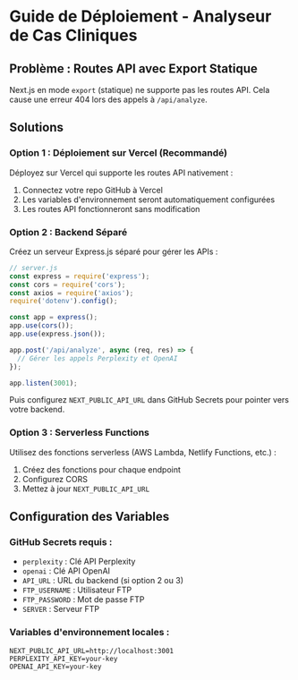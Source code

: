 # Guide de Déploiement - Analyseur de Cas Cliniques

## Problème : Routes API avec Export Statique

Next.js en mode `export` (statique) ne supporte pas les routes API. Cela cause une erreur 404 lors des appels à `/api/analyze`.

## Solutions

### Option 1 : Déploiement sur Vercel (Recommandé)

Déployez sur Vercel qui supporte les routes API nativement :

1. Connectez votre repo GitHub à Vercel
2. Les variables d'environnement seront automatiquement configurées
3. Les routes API fonctionneront sans modification

### Option 2 : Backend Séparé

Créez un serveur Express.js séparé pour gérer les APIs :

```javascript
// server.js
const express = require('express');
const cors = require('cors');
const axios = require('axios');
require('dotenv').config();

const app = express();
app.use(cors());
app.use(express.json());

app.post('/api/analyze', async (req, res) => {
  // Gérer les appels Perplexity et OpenAI
});

app.listen(3001);
```

Puis configurez `NEXT_PUBLIC_API_URL` dans GitHub Secrets pour pointer vers votre backend.

### Option 3 : Serverless Functions

Utilisez des fonctions serverless (AWS Lambda, Netlify Functions, etc.) :

1. Créez des fonctions pour chaque endpoint
2. Configurez CORS
3. Mettez à jour `NEXT_PUBLIC_API_URL`

## Configuration des Variables

### GitHub Secrets requis :

- `perplexity` : Clé API Perplexity
- `openai` : Clé API OpenAI  
- `API_URL` : URL du backend (si option 2 ou 3)
- `FTP_USERNAME` : Utilisateur FTP
- `FTP_PASSWORD` : Mot de passe FTP
- `SERVER` : Serveur FTP

### Variables d'environnement locales :

```env
NEXT_PUBLIC_API_URL=http://localhost:3001
PERPLEXITY_API_KEY=your-key
OPENAI_API_KEY=your-key
``` 